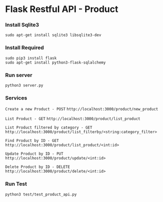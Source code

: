 # Flask Restful API - Product

### Install Sqlite3

`sudo apt-get install sqlite3 libsqlite3-dev `

### Install Required

```
sudo pip3 install flask
sudo apt-get install python3-flask-sqlalchemy
```

### Run server

`python3 server.py`


### Services

``Create a new Product - POST``
`http://localhost:3000/product/new_product`

`List Product - GET`
`http://localhost:3000/product/list_product`

`List Product filtered by category - GET`
`http://localhost:3000/product/list_filterby/<string:category_filter>`

`Find Product by ID - GET`
`http://localhost:3000/product/list_product/<int:id>`

`Update Product by ID - PUT`
`http://localhost:3000/product/update/<int:id>`

`Delete Product by ID - DELETE`
`http://localhost:3000/product/delete/<int:id>`

### Run Test

`python3 test/test_product_api.py`
